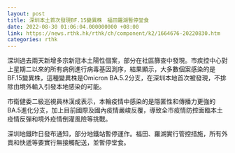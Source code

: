 ```yaml
---
layout: post
title: 深圳本土首次發現BF.15變異株　福田羅湖暫停堂食
date: 2022-08-30 01:06:04.000000000 +08:00
link: https://news.rthk.hk/rthk/ch/component/k2/1664676-20220830.htm
categories: rthk
---
```


深圳過去兩天新增多宗新冠本土陽性個案，部分在社區篩查中發現。市疾控中心對上星期二以來的所有病例進行病毒基因測序，結果顯示，大多數個案感染的是BF.15變異株，這種變異株是Omicron BA.5.2分支，在深圳本地首次被發現，不排除由境外輸入引發本地感染的可能。

市衛健委二級巡視員林漢成表示，本輪疫情中感染的是隱匿性和傳播力更強的BA.5進化分支，加上目前國際及國內疫情嚴峻反覆，導致全市疫情防控面臨本土疫情反彈和境外疫情倒灌風險等挑戰。

深圳地鐵昨日發布通知，部分地鐵站暫停運作。福田、羅湖實行管控措施，所有外賣和快遞等要實行無接觸配送，並暫停堂食。
